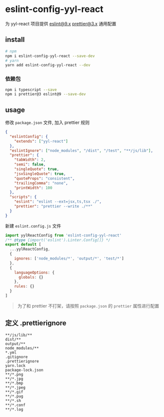 # eslint-config-yyl-react

为 yyl-react 项目提供 eslint@9.x prettier@3.x 通用配置

## install

```bash
# npm
npm i eslint-config-yyl-react --save-dev
# yarn
yarn add eslint-config-yyl-react --dev
```

### 依赖包

```bash
npm i typescript --save
npm i prettier@3 eslint@9 --save-dev
```

## usage

修改 `package.json` 文件, 加入 prettier 规则

```json
{
  "eslintConfig": {
    "extends": ["yyl-react"]
  },
  "eslintIgnore": ["node_modules", "/dist", "/test", "**/js/lib"],
  "prettier": {
    "tabWidth": 2,
    "semi": false,
    "singleQuote": true,
    "jsxSingleQuote": true,
    "quoteProps": "consistent",
    "trailingComma": "none",
    "printWidth": 100
  },
  "scripts": {
    "eslint": "eslint --ext=jsx,ts,tsx ./",
    "prettier": "prettier --write ./**"
  }
}
```

新建 `eslint.config.js` 文件

```js
import yylReactConfig from 'eslint-config-yyl-react'
/** @type {import('eslint').Linter.Config[]} */
export default [
  ...yylReactConfig,
  {
    ignores: ['node_modules/*', 'output/*', 'test/*']
  },
  {
    languageOptions: {
      globals: {}
    },
    rules: {}
  }
]
```

> 为了和 prettier 不打架，请按照 `package.json` 的 `prettier` 属性进行配置

## 定义 .prettierignore

```
**/js/lib/**
dist/**
output/**
node_modules/**
*.yml
.gitignore
.prettierignore
yarn.lock
package-lock.json
**/*.png
**/*.jpg
**/*.bmp
**/*.jpeg
**/*.gif
**/*.pug
**/*.sh
**/*.conf
**/*.log
```
